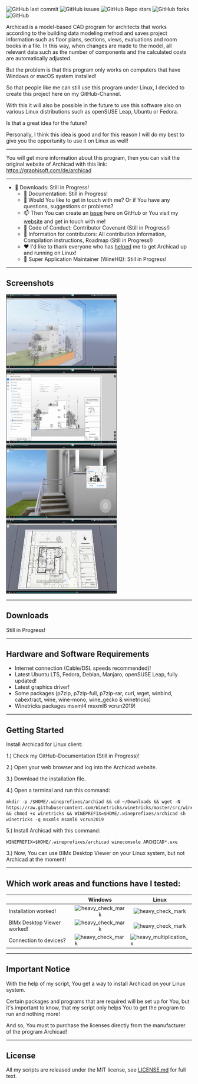 ![GitHub last commit](https://img.shields.io/github/last-commit/cryinkfly/Archicad-for-Linux?style=for-the-badge)
![GitHub issues](https://img.shields.io/github/issues-raw/cryinkfly/Archicad-for-Linux?style=for-the-badge)
![GitHub Repo stars](https://img.shields.io/github/stars/cryinkfly/Archicad-for-Linux?style=for-the-badge)
![GitHub forks](https://img.shields.io/github/forks/cryinkfly/Archicad-for-Linux?style=for-the-badge)
![GitHub](https://img.shields.io/github/license/cryinkfly/Archicad-for-Linux?style=for-the-badge)

Archicad is a model-based CAD program for architects that works according to the building data modeling method and saves project information such as floor plans, sections, views, evaluations and room books in a file. In this way, when changes are made to the model, all relevant data such as the number of components and the calculated costs are automatically adjusted.

But the problem is that this program only works on computers that have Windows or macOS system installed!

So that people like me can still use this program under Linux, I decided to create this project here on my GitHub-Channel.

With this it will also be possible in the future to use this software also on various Linux distributions such as openSUSE Leap, Ubuntu or Fedora.

Is that a great idea for the future?

Personally, I think this idea is good and for this reason I will do my best to give you the opportunity to use it on Linux as well!

---

You will get more information about this program, then you can visit the original website of Archicad with this link: https://graphisoft.com/de/archicad

---

- 📂 Downloads: Still in Progress!
  - 📔 Documentation: Still in Progress!
  - 💬 Would You like to get in touch with me? Or if You have any questions, suggestions or problems?
  - 📫 Then You can create an [issue](https://github.com/cryinkfly/Archicad-for-Linux/issues) here on GitHub or You visit my <a href="https://cryinkfly.com">website</a> and get in touch with me!
  - 📜 Code of Conduct: Contributor Covenant (Still in Progress!)
  - 📖 Information for contributors: All contribution information, Compilation instructions, Roadmap (Still in Progress!)
  - ❤️ I'd like to thank everyone who has [helped](https://github.com/cryinkfly/Archicad-for-Linux/blob/main/COMMUNITY.md) me to get Archicad up and running on Linux!
  - 🍷 Super Application Maintainer (WineHQ): Still in Progress!

---

## Screenshots
<div>
<img src="https://github.com/cryinkfly/Archicad-for-Linux/blob/main/files/images/BIMx%20Desktop%20Viewer/bimx-demo-project-2d-view-5.png?raw=true" width="300px" height="200px">
<img src="https://github.com/cryinkfly/Archicad-for-Linux/blob/main/files/images/BIMx%20Desktop%20Viewer/bimx-demo-project-overview.png?raw=true" width="300px" height="200px">
</div>
<div>
<img src="https://github.com/cryinkfly/Archicad-for-Linux/blob/main/files/images/BIMx%20Desktop%20Viewer/bimx-demo-project-3d-view-2.png?raw=true" width="300px" height="200px">
<img src="https://github.com/cryinkfly/Archicad-for-Linux/blob/main/files/images/BIMx%20Desktop%20Viewer/bimx-demo-project-2d-view-0.png?raw=true" width="300px" height="200px">
</div>

---

## Downloads

Still in Progress!

---

## Hardware and Software Requirements

- Internet connection (Cable/DSL speeds recommended)!
- Latest Ubuntu LTS, Fedora, Debian, Manjaro, openSUSE Leap, fully updated!
- Latest graphics driver!
- Some packages (p7zip, p7zip-full, p7zip-rar, curl, wget, winbind, cabextract, wine, wine-mono, wine_gecko & winetricks)
- Winetricks packages msxml4 msxml6 vcrun2019!

---

## Getting Started

Install Archicad for Linux client:

1.) Check my GitHub-Documentation (Still in Progress)!

2.) Open your web browser and log into the Archicad website.

3.) Download the installation file.

4.) Open a terminal and run this command:

    mkdir -p /$HOME/.wineprefixes/archiad && cd ~/Downloads && wget -N https://raw.githubusercontent.com/Winetricks/winetricks/master/src/winetricks && chmod +x winetricks && WINEPREFIX=$HOME/.wineprefixes/archicad sh winetricks -q msxml4 msxml6 vcrun2019

5.) Install Archicad with this command:

    WINEPREFIX=$HOME/.wineprefixes/archicad winecomsole ARCHICAD*.exe

3.) Now, You can use BIMx Desktop Viewer on your Linux system, but not Archicad at the moment!

---

## Which work areas and functions have I tested:

<table>
<thead>
<tr>
<th></th>
<th>Windows</th>
<th>Linux</th>
</tr>
</thead>
<tbody>
<tr>
<td>Installation worked!</td>
<td style="text-align: center;"><g-emoji class="g-emoji" alias="heavy_check_mark" fallback-src="https://github.githubassets.com/images/icons/emoji/unicode/2714.png"><img class="emoji" alt="heavy_check_mark" src="https://github.githubassets.com/images/icons/emoji/unicode/2714.png" width="20" height="20"></g-emoji></td>
<td style="text-align: center;"><g-emoji class="g-emoji" alias="heavy_check_mark" fallback-src="https://github.githubassets.com/images/icons/emoji/unicode/2714.png"><img class="emoji" alt="heavy_check_mark" src="https://github.githubassets.com/images/icons/emoji/unicode/2714.png" width="20" height="20"></g-emoji></td>
  </tr>
<tr>
<td>BIMx Desktop Viewer worked!</td>
<td style="text-align: center;"><g-emoji class="g-emoji" alias="heavy_check_mark" fallback-src="https://github.githubassets.com/images/icons/emoji/unicode/2714.png"><img class="emoji" alt="heavy_check_mark" src="https://github.githubassets.com/images/icons/emoji/unicode/2714.png" width="20" height="20"></g-emoji></td>
<td style="text-align: center;"><g-emoji class="g-emoji" alias="heavy_check_mark" fallback-src="https://github.githubassets.com/images/icons/emoji/unicode/2714.png"><img class="emoji" alt="heavy_check_mark" src="https://github.githubassets.com/images/icons/emoji/unicode/2714.png" width="20" height="20"></g-emoji></td>
  </tr>
<tr>
<td>Connection to devices?</td>
<td><g-emoji class="g-emoji" alias="heavy_check_mark" fallback-src="https://github.githubassets.com/images/icons/emoji/unicode/2714.png"><img class="emoji" alt="heavy_check_mark" src="https://github.githubassets.com/images/icons/emoji/unicode/2714.png" width="20" height="20"></g-emoji></td>
<td><g-emoji class="g-emoji" alias="heavy_multiplication_x" fallback-src="https://github.githubassets.com/images/icons/emoji/unicode/2716.png"><img class="emoji" alt="heavy_multiplication_x" src="https://github.githubassets.com/images/icons/emoji/unicode/2716.png" width="20" height="20"></g-emoji></td>
</tr>
</tbody>
</table>

---

## Important Notice

With the help of my script, You get a way to install Archicad on your Linux system. 

Certain packages and programs that are required will be set up for You, but it's important to know, that my script only helps You to get the program to run and nothing more! 

And so, You must to purchase the licenses directly from the manufacturer of the program Archicad!

---

## License

All my scripts are released under the MIT license, see <a href="https://github.com/cryinkfly/Archicad-for-Linux/blob/main/LICENSE.md">LICENSE.md</a> for full text.
